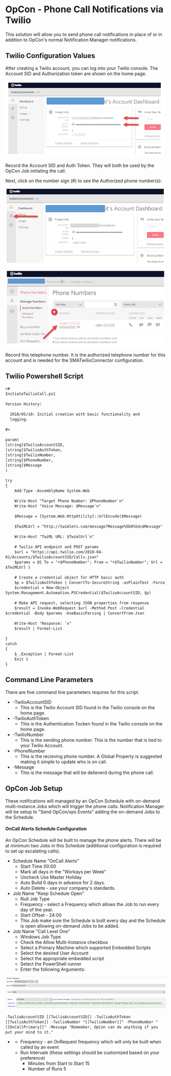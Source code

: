
<link id="linkstyle" rel='stylesheet' href='style.css'/>


OpCon - Phone Call Notifications via Twilio
===========

This solution will allow you to send phone call notifications in place of or in addition to OpCon's normal Notification Manager notifications.

## Twilio Configuration Values <a name="TwilioConfiguration"></a>

After creating a Twilio account, you can log into your Twilio console.  The Account SID and Authorization token are shown on the home page.

![Twilio Account](/img/TwilioAccount.png)

Record the Account SID and Auth Token. They will both be used by the OpCon Job initiating the call.

Next, click on the number sign (#) to see the Authorized phone number(s):

![Twilio Menu](/img/TwilioAccount2.png)
![TwilioPhone](/img/TwilioNumber.png)

Record this telephone number.  It is the authorized telephone number for this account and is needed for the SMATwilioConnector configuration. 

## Twilio Powershell Script <a name="TwilioScript"></a>

```
<#
InitiateTwilioCall.ps1

Version History:

  2018/05/10: Initial creation with basic functionality and 
  logging.                                                   
                                                             
#>

param(
[string]$TwilioAccountSID,
[string]$TwilioAuthToken,
[string]$TwilioNumber,
[string]$PhoneNumber,
[string]$Message
)

try
{
    Add-Type -AssemblyName System.Web

    Write-Host "Target Phone Number: $PhoneNumber`n"
    Write-Host "Voice Message: $Message`n"

    $Message = [System.Web.HttpUtility]::UrlEncode($Message)

    $TwiMLUrl = "http://twimlets.com/message?Message%5b0%5d=$Message"

    Write-Host "TwiML URL: $TwimlUrl`n"

    # Twilio API endpoint and POST params
    $url = "https://api.twilio.com/2010-04-01/Accounts/$TwilioAccountSID/Calls.json"
    $params = @{ To = "+$PhoneNumber"; From = "+$TwilioNumber"; Url = $TwiMLUrl }

    # Create a credential object for HTTP basic auth
    $p = $TwilioAuthToken | ConvertTo-SecureString -asPlainText -Force
    $credential = New-Object System.Management.Automation.PSCredential($TwilioAccountSID, $p)

    # Make API request, selecting JSON properties from response
    $result = Invoke-WebRequest $url -Method Post -Credential $credential -Body $params -UseBasicParsing | ConvertFrom-Json

    Write-Host "Response: `n"
    $result | Format-List

}
catch
{
    $_.Exception | Format-List
    Exit 1
}
```

## Command Line Parameters <a name="CommandLine"></a>
There are five command line parameters requires for this script.
* -TwilioAccountSID
	* This is the Twilio Account SID found in the Twilio console on the home page.
* -TwilioAuthToken
	* This is the Authentication Tocken found in the Twilio console on the home page.
* -TwilioNumber
	* This is the sending phone number. This is the number that is tied to your Twilio Account.
* -PhoneNumber
	* This is the recieving phone number. A Global Property is suggested making it simple to update who is on call.
* -Message
	* This is the message that will be delieverd during the phone call.

## OpCon Job Setup <a name="JobSetup"></a>
These notifications will managed by an OpCon Schedule with on-demand multi-instance Jobs which will trigger the phone calls. Notification Manager will be setup to "Send OpCon/xps Events" adding the on-demand Jobs to the Schedule.

#### OnCall Alerts Schedule Configuration <a name="OnCallJobs"></a>
An OpCon Schedule will be built to manage the phone alerts. There will be at minimum two Jobs in this Schedule (additional configuration is required to set up escalating calls).
* Schedule Name "OnCall Alerts"
	* Start Time 00:00
	* Mark all days in the "Workays per Week"
	* Uncheck Use Master Holiday
	* Auto Build 0 days in advance for 2 days.
	* Auto Delete - use your company's standards.
* Job Name "Keep Schedule Open"
	* Null Job Type
	* Frequency - select a Frequency which allows the Job to run every day of the year.
	* Start Offset - 24:00
	* This Job make sure the Schedule is built every day and the Schedule is open allowing on-demand Jobs to be added.
* Job Name "Call Level One"
	* Windows Job Type
	* Check the Allow Multi-Instance checkbox
	* Select a Primary Machine which supported Embedded Scripts
	* Select the desired User Account
	* Select the appropriate embedded script
	* Select the PowerShell runner
	* Enter the following Arguments:

![JobCommand](/img/JobCommandLine.png)

```
-TwilioAccountSID [[TwilioAccountSID]] -TwilioAuthToken [[TwilioAuthToken]] -TwilioNumber "[[TwilioNumber]]" -PhoneNumber "[[OnCallPrimary]]" -Message "Remember, OpCon can do anything if you put your mind to it."
```
*
	* Frequency - an OnRequest frequency which will only be built when called by an event
	* Run Intervale (these settings should be customized based on your preference)
		* Minutes from Start to Start 15
		* Number of Runs 5

